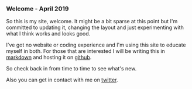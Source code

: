 
### Welcome - April 2019
So this is my site, welcome. It might be a bit sparse at this point but I'm committed to updating it, changing the layout and just experimenting with what I think works and looks good. 

I've got no website or coding experience and I'm using this site to educate myself in both. For those that are interested I will be writing this in [markdown](https://daringfireball.net/projects/markdown/) and hosting it on [github](https://github.com/dorianbrennan/beginnings "github"). 

So check back in from time to time to see what's new. 

Also you can get in contact with me on [twitter](https://twitter.com/dorian_brennan "twitter"). 

